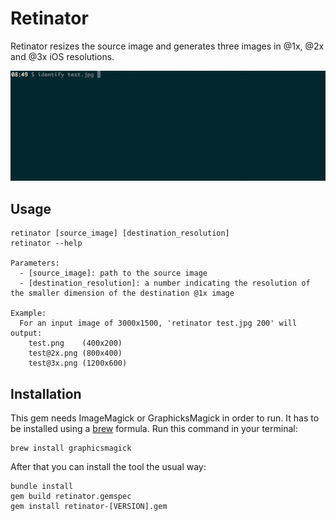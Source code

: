 # Retinator

Retinator resizes the source image and generates three images in @1x, @2x and @3x iOS resolutions.

![retinator-gif](etc/retinator.gif)

## Usage

```        
retinator [source_image] [destination_resolution]
retinator --help

Parameters:
  - [source_image]: path to the source image
  - [destination_resolution]: a number indicating the resolution of the smaller dimension of the destination @1x image

Example:
  For an input image of 3000x1500, 'retinator test.jpg 200' will output:
    test.png    (400x200)
    test@2x.png (800x400)
    test@3x.png (1200x600)
```

## Installation

This gem needs ImageMagick or GraphicksMagick in order to run. It has to be installed using a [brew](https://brew.sh) formula. Run this command in your terminal:

```
brew install graphicsmagick
```

After that you can install the tool the usual way:

```
bundle install
gem build retinator.gemspec
gem install retinator-[VERSION].gem
```
